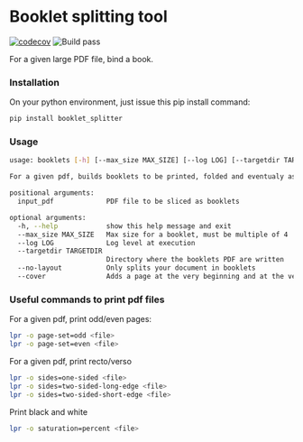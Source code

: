 # Booklet splitting tool

[![codecov](https://codecov.io/gh/fanchuo/booklet_splitter/branch/master/graph/badge.svg?token=A5DS31YRIC)](https://codecov.io/gh/fanchuo/booklet_splitter)
![Build pass](https://github.com/fanchuo/booklet_splitter/actions/workflows/python-build.yml/badge.svg)

For a given large PDF file, bind a book.

### Installation

On your python environment, just issue this pip install command:
```bash
pip install booklet_splitter
```

### Usage

```bash
usage: booklets [-h] [--max_size MAX_SIZE] [--log LOG] [--targetdir TARGETDIR] [--no-layout] [--cover] input_pdf

For a given pdf, builds booklets to be printed, folded and eventualy assembled as a book

positional arguments:
  input_pdf             PDF file to be sliced as booklets

optional arguments:
  -h, --help            show this help message and exit
  --max_size MAX_SIZE   Max size for a booklet, must be multiple of 4
  --log LOG             Log level at execution
  --targetdir TARGETDIR
                        Directory where the booklets PDF are written
  --no-layout           Only splits your document in booklets
  --cover               Adds a page at the very beginning and at the very end, to paste a cover
```

### Useful commands to print pdf files
For a given pdf, print odd/even pages:
```bash
lpr -o page-set=odd <file>
lpr -o page-set=even <file>
```

For a given pdf, print recto/verso
```bash
lpr -o sides=one-sided <file>
lpr -o sides=two-sided-long-edge <file>
lpr -o sides=two-sided-short-edge <file>
```

Print black and white
```bash
lpr -o saturation=percent <file>
```

